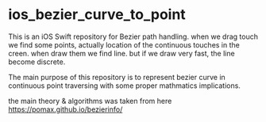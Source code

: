 # ios_bezier_curve_to_point

This is an iOS Swift repository for Bezier path handling. when we drag touch we find some points, actually location of the continuous touches in the creen. when draw them we find line. but if we draw very fast, the line become discrete.


The main purpose of this repository is to represent bezier curve in continuous point traversing with some proper mathmatics implications.

the main theory & algorithms was taken from here https://pomax.github.io/bezierinfo/
